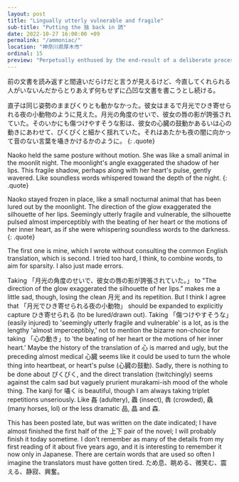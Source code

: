 ```yaml
---
layout: post
title: "Lingually utterly vulnerable and fragile"
sub-title: "Putting the 独 back in 読"
date: 2022-10-27 16:00:00 +09
permalink: "/ammoniac/"
location: "神奈川県厚木市"
ordinal: 15
preview: "Perpetually enthused by the end-result of a deliberate process of annealing by which one can vividly hallucinate human interactions wrought in linear text under homomorphism."
---
```

前の文書を読み返すと間違いだらけだと言うが見えるけど、今直してくれられる人がいないんだからとりあえず何もせずに凸凹な文書を書こうとし続ける。

直子は同じ姿勢のままぴくりとも動かなかった。彼女はまるで月光でひき寄せられる夜の小動物のように見えた。月光の角度のせいで、彼女の唇の影が誇張されていた。そのいかにも傷つけやすそうな影は、彼女の心臓の鼓動かあるいは心の動きにあわせて、ぴくぴくと細かく揺れていた。それはあたかも夜の闇に向かって音のない言葉を囁きかけるかのように。
{: .quote}

Naoko held the same posture without motion. She was like a small animal in the moonlit night. The moonlight's angle exaggerated the shadow of her lips. This fragile shadow, perhaps along with her heart's pulse, gently wavered. Like soundless words whispered toward the depth of the night.
{: .quote}

Naoko stayed frozen in place, like a small nocturnal animal that has been lured out by the moonlight. The direction of the glow exaggerated the silhouette of her lips. Seemingly utterly fragile and vulnerable, the silhouette pulsed almost imperceptibly with the beating of her heart or the motions of her inner heart, as if she were whispering soundless words to the darkness.
{: .quote}

The first one is mine, which I wrote without consulting the common English translation, which is second. I tried too hard, I think, to combine words, to aim for sparsity. I also just made errors.

Taking 「月光の角度のせいで、彼女の唇の影が誇張されていた。」 to "The direction of the glow exaggerated the silhouette of her lips." makes me a little sad, though, losing the clean 月光 and its repetition. But I think I agree that 「月光でひき寄せられる夜の小動物」 should be expanded to explicitly capture ひき寄せられる (to be lured/drawn out). Taking 「傷つけやすそうな」(easily injured) to 'seemingly utterly fragile and vulnerable' is a lot, as is the lengthy 'almost imperceptibly,' not to mention the bizarre non-choice for taking 「心の動き」to 'the beating of her heart or the motions of her inner heart.' Maybe the history of the translation of 心 is marred and ugly, but the preceding almost medical 心臓 seems like it could be used to turn the whole thing into heartbeat, or heart's pulse (心臓の鼓動). Sadly, there is nothing to be done about ぴくぴく, and the direct translation (twitchingly) seems against the calm sad but vaguely prurient murakami-ish mood of the whole thing. The kanji for 囁く is beautiful, though I am always taking triplet repetitions unseriously. Like 姦 (adultery), 蟲 (insect), 犇 (crowded), 驫 (many horses, lol) or the less dramatic 品, 晶 and 森.

This has been posted late, but was written on the date indicated; I have almost finished the first half of the 上下 pair of the novel; I will probably finish it today sometime. I don't remember as many of the details from my first reading of it about five years ago, and it is interesting to remember it now only in Japanese. There are certain words that are used so often I imagine the translators must have gotten tired. ため息、眺める、微笑む、震える、静寂、興奮。